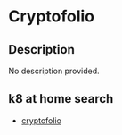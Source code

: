 # Cryptofolio

## Description

No description provided.

## k8 at home search

- [cryptofolio](https://nanne.dev/k8s-at-home-search/#/cryptofolio)

